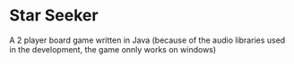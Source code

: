 # Star Seeker
A 2 player board game written in Java
(because of the audio libraries used in the development, the game onnly works on windows)
